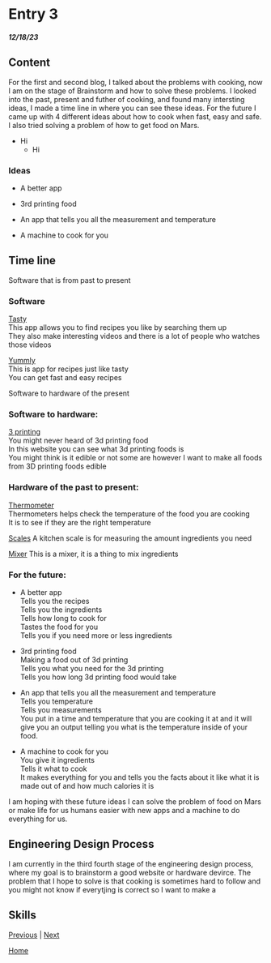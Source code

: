 # Entry 3
##### 12/18/23

## Content 
For the first and second blog, I talked about the problems with cooking, now I am on the stage of Brainstorm and how to solve these problems. I looked into the past, present and futher of cooking, and found many intersting ideas, I made a time line in where you can see these ideas. For the future I came up with 4 different ideas about how to cook when fast, easy and safe. I also tried solving a problem of how to get food on Mars. 
* Hi
    * Hi
### Ideas
* A better app

* 3rd printing food

* An app that tells you all the measurement and temperature

* A machine to cook for you

## Time line

Software that is from past to present

### Software
 [Tasty](https://tasty.co/)  
This app allows you to find recipes you like by searching them up  
They also make interesting videos and there is a lot of people who watches those videos  


[Yummly](https://www.yummly.com/)  
This is app for recipes just like tasty   
You can get fast and easy recipes   





Software to hardware of the present 


### Software to hardware:

[3 printing](https://www.3dnatives.com/en/food-3d-printing220520184/)  
You might never heard of 3d printing food  
In this website you can see what 3d printing foods is   
You might think is it edible or not some are however I want to make all foods from 3D printing foods edible  

### Hardware of the past to present:

[Thermometer](https://www.thecitycook.com/articles/2015-05-06-the-essential-kitchen-kitchen-thermometers)  
Thermometers helps check the temperature of the food you are cooking  
It is to see if they are the right temperature  

[Scales](https://www.thecitycook.com/articles/2014-12-12-the-essential-kitchen-scales) 
A kitchen scale is for measuring the amount ingredients you need 

[Mixer](https://www.cnn.com/cnn-underscored/reviews/best-stand-mixer)
This is a mixer, it is a thing to mix ingredients 


### For the future:

* A better app  
Tells you the recipes  
Tells you the ingredients  
Tells how long to cook for  
Tastes the food for you  
Tells you if you need more or less ingredients  

* 3rd printing food  
Making a food out of 3d printing  
Tells you what you need for the 3d printing  
Tells you how long 3d printing food would take

* An app that tells you all the measurement and temperature  
Tells you temperature  
Tells you measurements  
You put in a time and temperature that you are cooking it at and it will give you an output telling you what is the temperature inside of your food.  

* A machine to cook for you  
You give it ingredients  
Tells it what to cook  
It makes everything for you and tells you the facts about it like what it is made out of and how much calories it is

I am hoping with these future ideas I can solve the problem of food on Mars or make life for us humans easier with new apps and a machine to do everything for us.


## Engineering Design Process
I am currently in the third fourth stage of the engineering design process, where my goal is to brainstorm a good website or hardware devirce. The problem that I hope to solve is that cooking is sometimes hard to follow and you might not know if everytjing is correct so I want to make a 
## Skills 






[Previous](entry02.md) | [Next](entry04.md)

[Home](../README.md)
